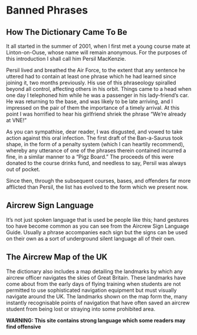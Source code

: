 # Banned Phrases

## How The Dictionary Came To Be

It all started in the summer of 2001, when I first met a young course mate at Linton-on-Ouse, whose name will remain anonymous. For the purposes of this introduction I shall call him Persil MacKenzie.

Persil lived and breathed the Air Force, to the extent that any sentence he uttered had to contain at least one phrase which he had learned since joining it, two months previously. His use of this phraseology spiralled beyond all control, affecting others in his orbit. Things came to a head when one day I telephoned him while he was a passenger in his lady-friend’s car. He was returning to the base, and was likely to be late arriving, and I impressed on the pair of them the importance of a timely arrival. At this point I was horrified to hear his girlfriend shriek the phrase “We’re already at VNE!”

As you can sympathise, dear reader, I was disgusted, and vowed to take action against this oral infection. The first draft of the Ban-a-Saurus took shape, in the form of a penalty system (which I can heartily recommend), whereby any utterance of one of the phrases therein contained incurred a fine, in a similar manner to a “Pigz Board.” The proceeds of this were donated to the course drinks fund, and needless to say, Persil was always out of pocket.

Since then, through the subsequent courses, bases, and offenders far more afflicted than Persil, the list has evolved to the form which we present now.

## Aircrew Sign Language

It’s not just spoken language that is used be people like this; hand gestures too have become common as you can see from the Aircrew Sign Language Guide. Usually a phrase accompanies each sign but the signs can be used on their own as a sort of underground silent language all of their own.

## The Aircrew Map of the UK

The dictionary also includes a map detailing the landmarks by which any aircrew officer navigates the skies of Great Britain. These landmarks have come about from the early days of flying training when students are not permitted to use sophisticated navigation equipment but must visually navigate around the UK. The landmarks shown on the map form the, many instantly recognisable points of navigation that have often saved an aircrew student from being lost or straying into some prohibited area.

 

**WARNING: This site contains strong language which some readers may find offensive**
